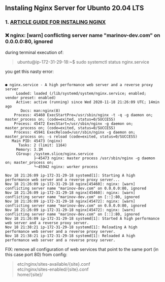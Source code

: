 
## Instaling Nginx Server for Ubunto 20.04 LTS
### 1. [ARTICLE GUIDE FOR INSTALING NGINX](https://www.cyberciti.biz/faq/how-to-install-nginx-on-ubuntu-20-04-lts/)

### :x: nginx: [warn] conflicting server name "marinov-dev.com" on 0.0.0.0:80, ignored

during terminal execution of:
> ubuntu@ip-172-31-29-18:~$ sudo systemctl status nginx.service

you get this nasty error:

```

● nginx.service - A high performance web server and a reverse proxy server
     Loaded: loaded (/lib/systemd/system/nginx.service; enabled; vendor preset: enabled)
     Active: active (running) since Wed 2020-11-18 21:26:09 UTC; 14min ago
       Docs: man:nginx(8)
    Process: 45460 ExecStartPre=/usr/sbin/nginx -t -q -g daemon on; master_process on; (code=exited, status=0/SUCCESS)
    Process: 45472 ExecStart=/usr/sbin/nginx -g daemon on; master_process on; (code=exited, status=0/SUCCESS)
    Process: 45941 ExecReload=/usr/sbin/nginx -g daemon on; master_process on; -s reload (code=exited, status=0/SUCCESS)
   Main PID: 45473 (nginx)
      Tasks: 2 (limit: 1164)
     Memory: 3.1M
     CGroup: /system.slice/nginx.service
             ├─45473 nginx: master process /usr/sbin/nginx -g daemon on; master_process on;
             └─45942 nginx: worker process

Nov 18 21:26:09 ip-172-31-29-18 systemd[1]: Starting A high performance web server and a reverse proxy server...
Nov 18 21:26:09 ip-172-31-29-18 nginx[45460]: nginx: [warn] conflicting server name "marinov-dev.com" on 0.0.0.0:80, ignored
Nov 18 21:26:09 ip-172-31-29-18 nginx[45460]: nginx: [warn] conflicting server name "marinov-dev.com" on [::]:80, ignored
Nov 18 21:26:09 ip-172-31-29-18 nginx[45472]: nginx: [warn] conflicting server name "marinov-dev.com" on 0.0.0.0:80, ignored
Nov 18 21:26:09 ip-172-31-29-18 nginx[45472]: nginx: [warn] conflicting server name "marinov-dev.com" on [::]:80, ignored
Nov 18 21:26:09 ip-172-31-29-18 systemd[1]: Started A high performance web server and a reverse proxy server.
Nov 18 21:38:21 ip-172-31-29-18 systemd[1]: Reloading A high performance web server and a reverse proxy server.
Nov 18 21:38:21 ip-172-31-29-18 systemd[1]: Reloaded A high performance web server and a reverse proxy server.
```

FIX:
remove all configuration of web services that point to the same port (in this case port 80) from config:

> etc/nginx/sites-available/{site}.conf
     <br>
> etc/nginx/sites-enabled/{site}.conf
          <br>
> home/{site}/
